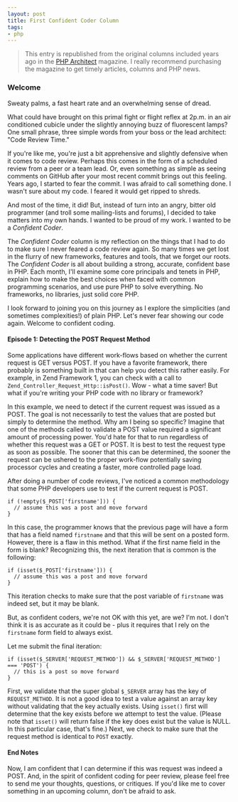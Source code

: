 ```yaml
---
layout: post
title: First Confident Coder Column
tags:
- php
---
```

> This entry is republished from the original columns included years ago in the [PHP Architect](http://phparch.com) magazine.  I really recommend purchasing the magazine to get timely articles, columns and PHP news.

### Welcome

Sweaty palms, a fast heart rate and an overwhelming sense of dread.  

What could have brought on this primal fight or flight reflex at 2p.m. in an air conditioned cubicle under the slightly annoying buzz of fluorescent lamps?  One small phrase, three simple words from your boss or the lead architect: "Code Review Time."

If you're like me, you're just a bit apprehensive and slightly defensive when it comes to code review.  Perhaps this comes in the form of a scheduled review from a peer or a team lead.  Or, even something as simple as seeing comments on GitHub after your most recent commit brings out this feeling.  Years ago, I started to fear the commit.  I was afraid to call something done.  I wasn't sure about my code.  I feared it would get ripped to shreds.

And most of the time, it did!  But, instead of turn into an angry, bitter old programmer (and troll some mailing-lists and forums), I decided to take matters into my own hands.  I wanted to be proud of my work.  I wanted to be a _Confident Coder_.

The _Confident Coder_ column is my reflection on the things that I had to do to make sure I never feared a code review again.  So many times we get lost in the flurry of new frameworks, features and tools, that we forget our roots.  The _Confident Coder_ is all about building a strong, accurate, confident base in PHP.  Each month, I'll examine some core principals and tenets in PHP, explain how to make the best choices when faced with common programming scenarios, and use pure PHP to solve everything.  No frameworks, no libraries, just solid core PHP.  

I look forward to joining you on this journey as I explore the simplicities (and sometimes complexities!) of plain PHP.  Let's never fear showing our code again.  Welcome to confident coding.

#### Episode 1: Detecting the POST Request Method

Some applications have different work-flows based on whether the current request is GET versus POST.  If you have a favorite framework, there probably is something built in that can help you detect this rather easily.    For example, in Zend Framework 1, you can check with a call to `Zend_Controller_Request_Http::isPost()`.  Wow - what a time saver!  But what if you're writing your PHP code with no library or framework?  

In this example, we need to detect if the current request was issued as a POST.  The goal is not necessarily to test the values that are posted but simply to determine the method.  Why am I being so specific?  Imagine that one of the methods called to validate a POST value required a significant amount of processing power.  You'd hate for that to run regardless of whether this request was a GET or POST.  It is best to test the request type as soon as possible.  The sooner that this can be determined, the sooner the request can be ushered to the proper work-flow potentially saving processor cycles and creating a faster, more controlled page load.

After doing a number of code reviews, I've noticed a common methodology that some PHP developers use to test if the current request is POST.  

```php?start_inline=1
if (!empty($_POST['firstname'])) {
  // assume this was a post and move forward
}
```

In this case, the programmer knows that the previous page will have a form that has a field named `firstname` and that this will be sent on a posted form.  However, there is a flaw in this method.  What if the first name field in the form is blank?  Recognizing this, the next iteration that is common is the following:

```php?start_inline=1
if (isset($_POST['firstname'])) {
  // assume this was a post and move forward
}
```

This iteration checks to make sure that the post variable of `firstname` was indeed set, but it may be blank.  

But, as confident coders, we're not OK with this yet, are we?  I'm not.  I don't think it is as accurate as it could be - plus it requires that I rely on the `firstname` form field to always exist.

Let me submit the final iteration:

```php?start_inline=1
if (isset($_SERVER['REQUEST_METHOD']) && $_SERVER['REQUEST_METHOD'] === 'POST') {
  // this is a post so move forward
}
```

First, we validate that the super global `$_SERVER` array has the key of `REQUEST_METHOD`.  It is not a good idea to test a value against an array key without validating that the key actually exists.  Using `isset()` first will determine that the key exists before we attempt to test the value.  (Please note that `isset()` will return false if the key does exist but the value is NULL.  In this particular case, that's fine.)  Next, we check to make sure that the request method is identical to `POST` exactly.

#### End Notes

Now, I am confident that I can determine if this was request was indeed a POST.  And, in the spirit of confident coding for peer review, please feel free to send me your thoughts, questions, or critiques.  If you'd like me to cover something in an upcoming column, don't be afraid to ask.  
